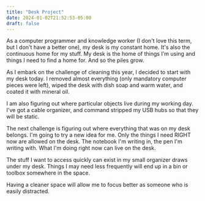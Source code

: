 ```yaml
---
title: "Desk Project"
date: 2024-01-02T21:52:53-05:00
draft: false
---
```


As a computer programmer and knowledge worker (I don't love this term, but I don't have a better one), my desk is my constant home. It's also the continuous home for my stuff. My desk is the home of things I'm using and things I need to find a home for. And so the piles grow.

As I embark on the challenge of cleaning this year, I decided to start with my desk today. I removed almost everything (only mandatory computer pieces were left), wiped the desk with dish soap and warm water, and coated it with mineral oil.

I am also figuring out where particular objects live during my working day. I've got a cable organizer, and command stripped my USB hubs so that they will be static.

The next challenge is figuring out where everything that was on my desk belongs. I'm going to try a new idea for me. Only the things I need RIGHT now are allowed on the desk. The notebook I'm writing in, the pen I'm writing with. What I'm doing right now can live on the desk.

The stuff I want to access quickly can exist in my small organizer draws under my desk. Things I may need less frequently will end up in a bin or toolbox somewhere in the space.

Having a cleaner space will allow me to focus better as someone who is easily distracted.
